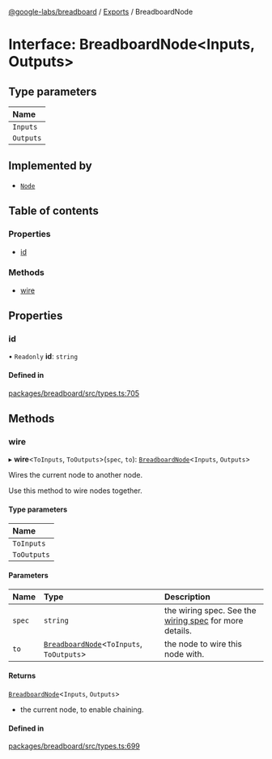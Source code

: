 [@google-labs/breadboard](../README.md) / [Exports](../modules.md) / BreadboardNode

# Interface: BreadboardNode\<Inputs, Outputs\>

## Type parameters

| Name |
| :------ |
| `Inputs` |
| `Outputs` |

## Implemented by

- [`Node`](../classes/Node.md)

## Table of contents

### Properties

- [id](BreadboardNode.md#id)

### Methods

- [wire](BreadboardNode.md#wire)

## Properties

### id

• `Readonly` **id**: `string`

#### Defined in

[packages/breadboard/src/types.ts:705](https://github.com/breadboard-ai/breadboard/blob/4af8d5b0/packages/breadboard/src/types.ts#L705)

## Methods

### wire

▸ **wire**\<`ToInputs`, `ToOutputs`\>(`spec`, `to`): [`BreadboardNode`](BreadboardNode.md)\<`Inputs`, `Outputs`\>

Wires the current node to another node.

Use this method to wire nodes together.

#### Type parameters

| Name |
| :------ |
| `ToInputs` |
| `ToOutputs` |

#### Parameters

| Name | Type | Description |
| :------ | :------ | :------ |
| `spec` | `string` | the wiring spec. See the [wiring spec](https://github.com/breadboard-ai/breadboard/blob/main/packages/breadboard/docs/wires.md) for more details. |
| `to` | [`BreadboardNode`](BreadboardNode.md)\<`ToInputs`, `ToOutputs`\> | the node to wire this node with. |

#### Returns

[`BreadboardNode`](BreadboardNode.md)\<`Inputs`, `Outputs`\>

- the current node, to enable chaining.

#### Defined in

[packages/breadboard/src/types.ts:699](https://github.com/breadboard-ai/breadboard/blob/4af8d5b0/packages/breadboard/src/types.ts#L699)
